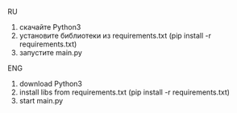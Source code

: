 RU
1. скачайте Python3
2. установите библиотеки из requirements.txt 
(pip install -r requirements.txt)
3. запустите main.py

ENG
1. download Python3
2. install libs from requirements.txt (pip install -r requirements.txt)
3. start main.py
